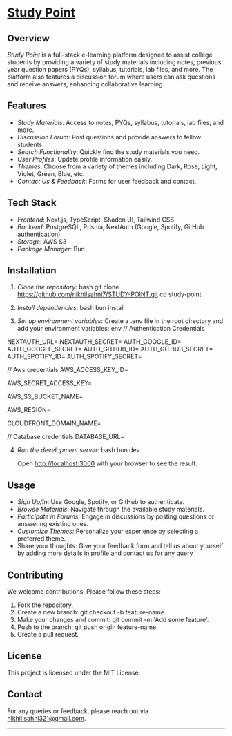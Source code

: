 # [Study Point](https://study-point-nine.vercel.app/)

## Overview

_Study Point_ is a full-stack e-learning platform designed to assist college students by providing a variety of study materials including notes, previous year question papers (PYQs), syllabus, tutorials, lab files, and more. The platform also features a discussion forum where users can ask questions and receive answers, enhancing collaborative learning.

## Features

- _Study Materials_: Access to notes, PYQs, syllabus, tutorials, lab files, and more.
- _Discussion Forum_: Post questions and provide answers to fellow students.
- _Search Functionality_: Quickly find the study materials you need.
- _User Profiles_: Update profile information easily.
- _Themes_: Choose from a variety of themes including Dark, Rose, Light, Violet, Green, Blue, etc.
- _Contact Us & Feedback_: Forms for user feedback and contact.

## Tech Stack

- _Frontend_: Next.js, TypeScript, Shadcn UI, Tailwind CSS
- _Backend_: PostgreSQL, Prisma, NextAuth (Google, Spotify, GitHub authentication)
- _Storage_: AWS S3
- _Package Manager_: Bun

## Installation

1. _Clone the repository_:
   bash
   git clone https://github.com/nikhilsahni7/STUDY-POINT.git
   cd study-point

2. _Install dependencies_:
   bash
   bun install

3. _Set up environment variables_:
   Create a .env file in the root directory and add your environment variables:
   env
   // Authentication Credentials

NEXTAUTH_URL=
NEXTAUTH_SECRET=
AUTH_GOOGLE_ID=
AUTH_GOOGLE_SECRET=
AUTH_GITHUB_ID=
AUTH_GITHUB_SECRET=
AUTH_SPOTIFY_ID=
AUTH_SPOTIFY_SECRET=

// Aws credentials
AWS_ACCESS_KEY_ID=

AWS_SECRET_ACCESS_KEY=

AWS_S3_BUCKET_NAME=

AWS_REGION=

CLOUDFRONT_DOMAIN_NAME=

// Database credentials
DATABASE_URL=

4. _Run the development server_:
   bash
   bun dev

   Open [http://localhost:3000](http://localhost:3000) with your browser to see the result.

## Usage

- _Sign Up/In_: Use Google, Spotify, or GitHub to authenticate.
- _Browse Materials_: Navigate through the available study materials.
- _Participate in Forums_: Engage in discussions by posting questions or answering existing ones.
- _Customize Themes_: Personalize your experience by selecting a preferred theme.
- Share your thoughts: Give your feedback form and tell us about yourself by adding more details in profile and contact us for any query

## Contributing

We welcome contributions! Please follow these steps:

1. Fork the repository.
2. Create a new branch: git checkout -b feature-name.
3. Make your changes and commit: git commit -m 'Add some feature'.
4. Push to the branch: git push origin feature-name.
5. Create a pull request.

## License

This project is licensed under the MIT License.

## Contact

For any queries or feedback, please reach out via [nikhil.sahni321@gmail.com](mailto:nikhil.sahni321@gmail.com).

---
